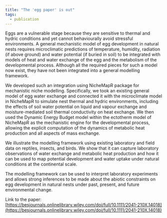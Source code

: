 ```yaml
---
title: "The 'egg paper' is out"
tags:
  - publication
---
```


Eggs are a vulnerable stage because they are sensitive to thermal and hydric conditions and yet cannot behaviourally avoid stressful environments. A general mechanistic model of egg development in natural nests requires microclimatic predictions of temperature, humidity, radiation (if above ground) and water potential (if buried in soil) to be integrated with models of heat and water exchange of the egg and the metabolism of the developmental process. Although all the required pieces for such a model now exist, they have not been integrated into a general modelling framework.

We developed such an integration using NicheMapR package for mechanistic niche modelling. Specifically, we took an existing general model of egg water exchange and connected it with the microclimate model in NicheMapR to simulate nest thermal and hydric environments, including the effects of soil water potential on liquid and vapour exchange and moisture-mediated soil thermal conductivity on heat exchange. We then used the Dynamic Energy Budget model within the ectotherm model of NicheMapR as the mechanistic engine for the developmental process, allowing the explicit computation of the dynamics of metabolic heat production and all aspects of mass exchange.

We illustrate the modelling framework using existing laboratory and field data on reptiles, insects, and birds. We show that it can capture laboratory observations of water exchange and metabolic heat production and how it can be used to map potential development and water uptake under natural conditions at the continental scale.

The modelling framework can be used to interpret laboratory experiments and allows strong inferences to be made about the abiotic constraints on egg development in natural nests under past, present, and future environmental change.

Link to the paper: [https://besjournals.onlinelibrary.wiley.com/doi/full/10.1111/2041-210X.14018](https://besjournals.onlinelibrary.wiley.com/doi/full/10.1111/2041-210X.14018)
